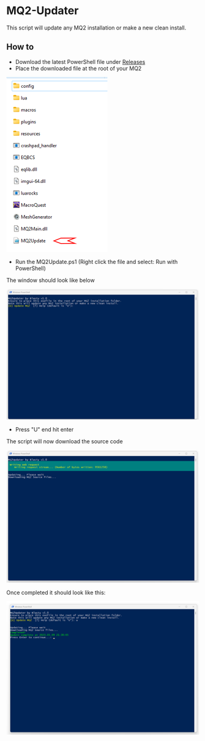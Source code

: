 # MQ2-Updater
This script will update any MQ2 installation or make a new clean install.
## How to
- Download the latest PowerShell file under [Releases](https://github.com/Zoh63392187/MQ2-Updater/releases/)
- Place the downloaded file at the root of your MQ2

![image](Assets/howto1.png)

- Run the MQ2Update.ps1 (Right click the file and select: Run with PowerShell)

The window should look like below

![image](Assets/howto2.png)

- Press "U" end hit enter

The script will now download the source code

![image](Assets/howto3.png)

Once completed it should look like this:

![image](Assets/howto4.png)
